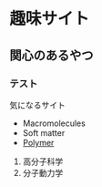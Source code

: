 # 趣味サイト
## 関心のあるやつ
### テスト
 
気になるサイト
 
- Macromolecules
- Soft matter
- [Polymer](https://www.journals.elsevier.com/polymer)
 
1. 高分子科学
2. 分子動力学

